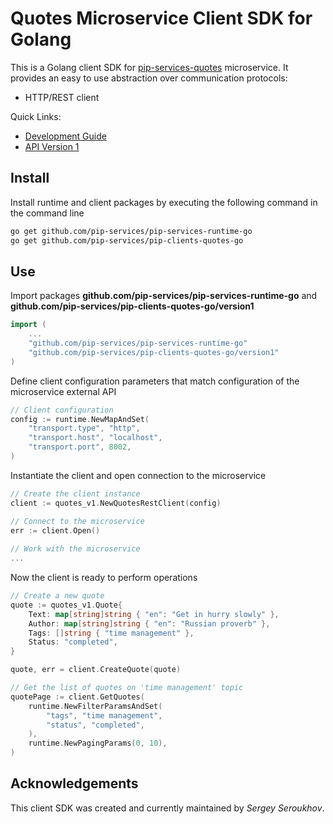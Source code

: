# Quotes Microservice Client SDK for Golang

This is a Golang client SDK for [pip-services-quotes](https://github.com/pip-services/pip-services-quotes) microservice.
It provides an easy to use abstraction over communication protocols:

* HTTP/REST client

<a name="links"></a> Quick Links:

* [Development Guide](doc/Development.md)
* [API Version 1](doc/GoClientApiV1.md)

## Install

Install runtime and client packages by executing the following command in the command line

```bash
go get github.com/pip-services/pip-services-runtime-go
go get github.com/pip-services/pip-clients-quotes-go
```

## Use

Import packages **github.com/pip-services/pip-services-runtime-go** and **github.com/pip-services/pip-clients-quotes-go/version1**
```go
import (
    ...
    "github.com/pip-services/pip-services-runtime-go"
    "github.com/pip-services/pip-clients-quotes-go/version1"
)
```

Define client configuration parameters that match configuration of the microservice external API
```go
// Client configuration
config := runtime.NewMapAndSet(
    "transport.type", "http",
    "transport.host", "localhost",
    "transport.port", 8002,
)
```

Instantiate the client and open connection to the microservice
```go
// Create the client instance
client := quotes_v1.NewQuotesRestClient(config)

// Connect to the microservice
err := client.Open()
    
// Work with the microservice
...
```

Now the client is ready to perform operations
```go
// Create a new quote
quote := quotes_v1.Quote{
    Text: map[string]string { "en": "Get in hurry slowly" },
    Author: map[string]string { "en": "Russian proverb" },
    Tags: []string { "time management" },
    Status: "completed",
}

quote, err = client.CreateQuote(quote)
```

```go
// Get the list of quotes on 'time management' topic
quotePage := client.GetQuotes(
    runtime.NewFilterParamsAndSet(
        "tags", "time management",
        "status", "completed",
    ),
    runtime.NewPagingParams(0, 10),
)
```    

## Acknowledgements

This client SDK was created and currently maintained by *Sergey Seroukhov*.

